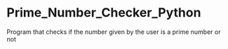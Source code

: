 # Prime_Number_Checker_Python
Program that checks if the number given by the user is a prime number or not
